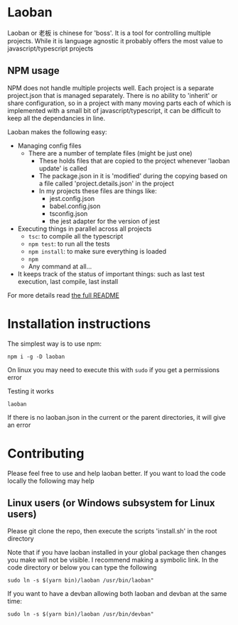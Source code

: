# Laoban

Laoban or 老板 is chinese for 'boss'. It is a tool for controlling multiple projects. While it is language agnostic it
probably offers the most value to javascript/typescript projects

## NPM usage

NPM does not handle multiple projects well. Each project is a separate project.json that is managed separately. There is
no ability to 'inherit' or share configuration, so in a project with many moving parts each of which is implemented with
a small bit of javascript/typescript, it can be difficult to keep all the dependancies in line.

Laoban makes the following easy:

* Managing config files
    * There are a number of template files (might be just one)
        * These holds files that are copied to the project whenever 'laoban update' is called
        * The package.json in it is 'modified' during the copying based on a file called 'project.details.json' in the
          project
        * In my projects these files are things like:
            * jest.config.json
            * babel.config.json
            * tsconfig.json
            * the jest adapter for the version of jest
* Executing things in parallel across all projects
    * `tsc`: to compile all the typescript
    * `npm test`: to run all the tests
    * `npm install`: to make sure everything is loaded
    * `npm `
    * Any command at all...
* It keeps track of the status of important things: such as last test execution, last compile, last install

For more details read [the full README](code/modules/laoban/README.md)

# Installation instructions

The simplest way is to use npm:
```
npm i -g -D laoban
```
On linux you may need to execute this with `sudo` if you get a permissions error

Testing it works
```
laoban
```
If there is no laoban.json in the current or the parent directories, it will give an error




# Contributing
Please feel free to use and help laoban better. If you want to load the code locally the following may help


## Linux users (or Windows subsystem for Linux users)
Please git clone the repo, then execute the scripts 'install.sh' in the root directory

Note that if you have laoban installed in your global package then changes you make will not be visible. I recommend
making a symbolic link. In the code directory or below you can type the following

```
sudo ln -s $(yarn bin)/laoban /usr/bin/laoban"
```
If you want to have a devban allowing both laoban and devban at the same time:
```
sudo ln -s $(yarn bin)/laoban /usr/bin/devban"
```

